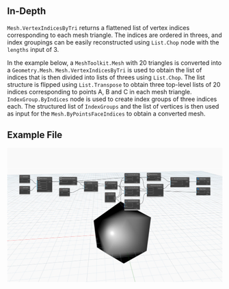 ## In-Depth
`Mesh.VertexIndicesByTri` returns a flattened list of vertex indices corresponding to each mesh triangle. The indices are ordered in threes, and index groupings can be easily reconstructed using `List.Chop` node with the `lengths` input of 3. 

In the example below, a `MeshToolkit.Mesh` with 20 triangles is converted into a `Geometry.Mesh`. `Mesh.VertexIndicesByTri` is used to obtain the list of indices that is then divided into lists of threes using `List.Chop`. The list structure is flipped using `List.Transpose` to obtain three top-level lists of 20 indices corresponding to points A, B and C in each mesh triangle. `IndexGroup.ByIndices` node is used to create index groups of three indices each. The structured list of `IndexGroups` and the list of vertices is then used as input for the `Mesh.ByPointsFaceIndices` to obtain a converted mesh. 

## Example File

![Example](./Autodesk.DesignScript.Geometry.Mesh.VertexIndicesByTri_img.jpg)